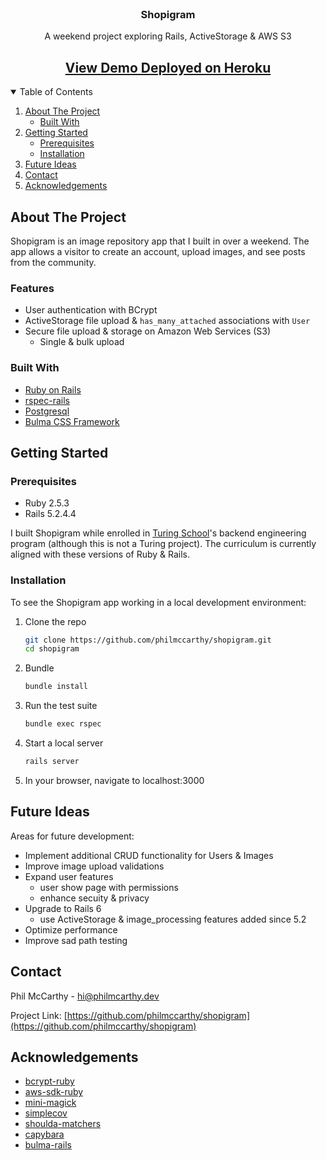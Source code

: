 <!-- PROJECT HEAD -->
<br />
<p align="center">
  <h3 align="center">Shopigram</h3>

  <p align="center">
    A weekend project exploring Rails, ActiveStorage & AWS S3
    <br />
    <h2 align="center">
      <a href="https://shopigram-app.herokuapp.com/">View Demo Deployed on Heroku</a>
    </h2>
  </p>
</p>

<!-- TABLE OF CONTENTS -->
<details open="open">
  <summary>Table of Contents</summary>
  <ol>
    <li>
      <a href="#about-the-project">About The Project</a>
      <ul>
        <li><a href="#built-with">Built With</a></li>
      </ul>
    </li>
    <li>
      <a href="#getting-started">Getting Started</a>
      <ul>
        <li><a href="#prerequisites">Prerequisites</a></li>
        <li><a href="#installation">Installation</a></li>
      </ul>
    </li>
    <li><a href="#future-ideas">Future Ideas</a></li>
    <li><a href="#contact">Contact</a></li>
    <li><a href="#acknowledgements">Acknowledgements</a></li>
  </ol>
</details>



<!-- ABOUT THE PROJECT -->
## About The Project

Shopigram is an image repository app that I built in over a weekend. The app allows a visitor to create an account, upload images, and see posts from the community.

### Features

* User authentication with BCrypt
* ActiveStorage file upload & `has_many_attached` associations with `User`
* Secure file upload & storage on Amazon Web Services (S3)
  * Single & bulk upload

### Built With

* [Ruby on Rails](https://rubyonrails.org/)
* [rspec-rails](https://github.com/rspec/rspec-rails)
* [Postgresql](https://www.postgresql.org/)
* [Bulma CSS Framework](https://bulma.io/)

<!-- GETTING STARTED -->
## Getting Started

### Prerequisites
* Ruby 2.5.3
* Rails 5.2.4.4

I built Shopigram while enrolled in [Turing School](https://turing.io/)'s backend engineering program (although this is not a Turing project). The curriculum is currently aligned with these versions of Ruby & Rails.

### Installation

To see the Shopigram app working in a local development environment:

1. Clone the repo
   ```sh
   git clone https://github.com/philmccarthy/shopigram.git
   cd shopigram
   ```
2. Bundle
   ```sh
   bundle install
   ```
3. Run the test suite
    ```sh
    bundle exec rspec
    ```
4. Start a local server
   ```sh
   rails server
   ```
5. In your browser, navigate to localhost:3000

<!-- ROADMAP -->
## Future Ideas
Areas for future development:

* Implement additional CRUD functionality for Users & Images
* Improve image upload validations
* Expand user features
  * user show page with permissions
  * enhance secuity & privacy
* Upgrade to Rails 6
  * use ActiveStorage & image_processing features added since 5.2
* Optimize performance
* Improve sad path testing

<!-- CONTACT -->
## Contact

Phil McCarthy - [hi@philmcarthy.dev](mailto:hi@philmccarthy.dev)

Project Link: [https://github.com/philmccarthy/shopigram](https://github.com/philmccarthy/shopigram)



<!-- ACKNOWLEDGEMENTS -->
## Acknowledgements
* [bcrypt-ruby](https://github.com/codahale/bcrypt-ruby)
* [aws-sdk-ruby](https://github.com/aws/aws-sdk-ruby)
* [mini-magick](https://github.com/minimagick/minimagick)
* [simplecov](https://github.com/simplecov-ruby/simplecov)
* [shoulda-matchers](https://github.com/thoughtbot/shoulda-matchers)
* [capybara](https://github.com/teamcapybara/capybara)
* [bulma-rails](https://github.com/joshuajansen/bulma-rails)
